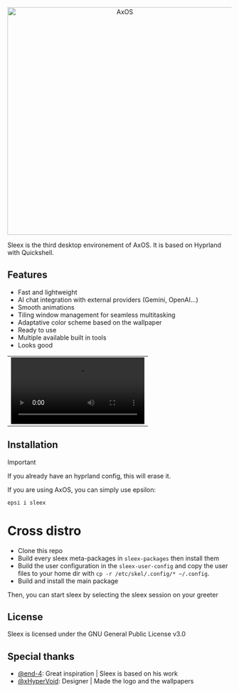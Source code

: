 <p align="center">
  <a href="https://axos-project.github.io"><img src="https://github.com/user-attachments/assets/a64a60d1-c4ec-4fdf-a1df-ce4bde3890ce" width="512" alt="AxOS"></a>
</p>

Sleex is the third desktop environement of AxOS. It is based on Hyprland with Quickshell.

## Features
- Fast and lightweight
- AI chat integration with external providers (Gemini, OpenAI...)
- Smooth animations
- Tiling window management for seamless multitasking
- Adaptative color scheme based on the wallpaper
- Ready to use
- Multiple available built in tools
- Looks good

|      |
|------|
| ![preview](preview.mp4) |

## Installation

> [!IMPORTANT]
> If you already have an hyprland config, this will erase it.

If you are using AxOS, you can simply use epsilon:
```
epsi i sleex
```

# Cross distro

- Clone this repo
- Build every sleex meta-packages in `sleex-packages` then install them
- Build the user configuration in the `sleex-user-config` and copy the user files to your home dir with `cp -r /etc/skel/.config/* ~/.config`.
- Build and install the main package

Then, you can start sleex by selecting the sleex session on your greeter

## License
Sleex is licensed under the GNU General Public License v3.0

## Special thanks
- [@end-4](https://github.com/end-4/): Great inspiration | Sleex is based on his work
- [@xHyperVoid](https://github.com/xHyperVoid): Designer | Made the logo and the wallpapers
